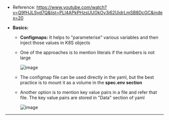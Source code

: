 - Reference: https://www.youtube.com/watch?v=Q9fHJLSyd7Q&list=PLl4APkPHzsUUOkOv3i62UidrLmSB8DcGC&index=20

- **Basics:**
  - **Configmaps:** It helps to "parameterise" various variables and then inject those values in K8S objects

  - One of the approaches is to mention literals if the numbers is not large 

      ![image](https://github.com/user-attachments/assets/e6c4c217-6e1f-402e-a040-85926b0a9ad2)
    
  - The configmap file can be used directly in the yaml, but the best practice is to mount it as a volume in the **spec.env section**

  - Another option is to mention key value pairs in a file and refer that file. The key value pairs are stored in "Data" section of yaml

      ![image](https://github.com/user-attachments/assets/62470d24-2af6-4915-b114-6afa1e46a484)
     
-------------------------------------------------------
